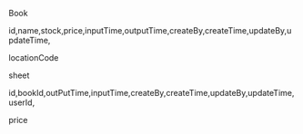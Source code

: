 Book

id,name,stock,price,inputTime,outputTime,createBy,createTime,updateBy,updateTime,

locationCode



sheet

id,bookId,outPutTime,inputTime,createBy,createTime,updateBy,updateTime,userId,

price



